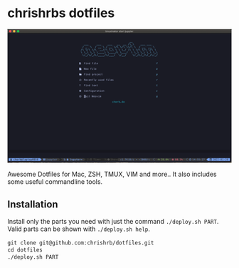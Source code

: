 # chrishrbs dotfiles
![screenshot](.github/screenshot.png)

Awesome Dotfiles for Mac, ZSH, TMUX, VIM and more..
It also includes some useful commandline tools.

## Installation
Install only the parts you need with just the command `./deploy.sh PART`. Valid parts can be shown with `./deploy.sh help`.

```shell
git clone git@github.com:chrishrb/dotfiles.git
cd dotfiles
./deploy.sh PART
```
